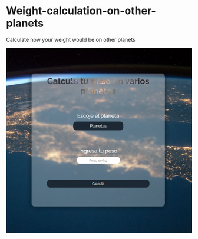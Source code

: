 # Weight-calculation-on-other-planets

Calculate how your weight would be on other planets

![Preview del repo](https://raw.githubusercontent.com/EddyBel/Weight-calculation-on-other-planets/main/info/preview.png)
